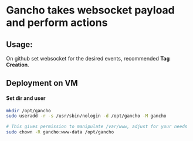 # Gancho takes websocket payload and perform actions

## Usage:

On github set websocket for the desired events,
recommended **Tag Creation**.

## Deployment on VM

#### Set dir and user

```bash
mkdir /opt/gancho
sudo useradd -r -s /usr/sbin/nologin -d /opt/gancho -M gancho

# This gives permission to manipulate /var/www, adjust for your needs
sudo chown -R gancho:www-data /opt/gancho
```




